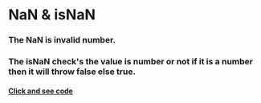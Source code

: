 # NaN & isNaN
### The NaN is invalid number.
### The isNaN check's the value is number or not if it is a number then it will throw false else true.
#### [Click and see code](/1.Types/5.NaN/app.js)